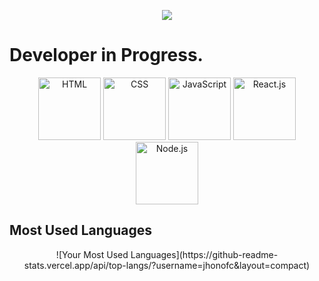 <p align="center">
<img src="https://camo.githubusercontent.com/5ead05d08517ddb545b55a19a8039111d59fbb280bb53ec84728aa1cad542d95/68747470733a2f2f726561646d652d747970696e672d7376672e6865726f6b756170702e636f6d2f3f6c696e65733d57656c636f6d652b746f2b6d792b4769744875622b70726f66696c65212663656e7465723d747275652677696474683d333830266865696768743d3435"  />
</p>

# Developer in Progress.

<p align="center">
  <img src="https://i.ibb.co/CQQfXMd/hmtl.png" alt="HTML" width="100" />
  <img src="https://i.ibb.co/N6zYfMf/css.png" alt="CSS" width="100" />
  <img src="https://i.ibb.co/pyMgt2y/js.png" alt="JavaScript" width="100" />
  <img src="https://i.ibb.co/3NT27Hg/recat.png" alt="React.js" width="100" />
  <img src="https://i.ibb.co/n3YgqD5/node.png" alt="Node.js" width="100" />
</p>

## Most Used Languages
<p align="center">
![Your Most Used Languages](https://github-readme-stats.vercel.app/api/top-langs/?username=jhonofc&layout=compact)
</p>